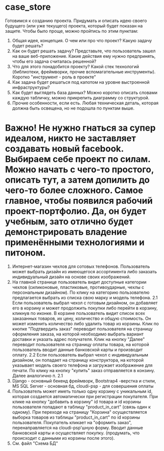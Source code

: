 # case_store
Готовимся к созданию проекта.
Придумать и описать идею своего будущего (или уже текущего) проекта, который будет показан на защите.
Чтобы было проще, можно пройтись по этим пунктам:
1. Общая идея, концепция. О чем или про что проект? Какую задачу будет решать?
2. Как он будет решать задачу? Представьте, что пользователь зашел на ваше веб-приложение. Какие действия ему нужно предпринять, чтобы его задача считалась решенной?
3. Что для этого понадобится проекту? Какой стек технологий (библиотеки, фреймворки, прочие вспомагательные инструменты). Коротко "инструмент - роль в проекте"
4. Как задача будет решаться под капотом на уровне выстроенной инфраструктуры?
5. Как будет выглядеть база данных? Можно коротко описать словами каждую табличку, можно прикрепить диаграмму со структурой.
6. Прочие особенности, если есть. Любая техническая деталь, которая должна быть освещена, но не подошла по пунктам выше.

Важно! Не нужно гнаться за супер идеалом, никто не заставляет создавать новый facebook. Выбираем себе проект по силам. Можно начать с чего-то простого, описать тут, а затем допилить до чего-то более сложного. 
Самое главное, чтобы появился рабочий проект-портфолио. Да, он будет учебным, зато отлично будет демонстрировать владение применёнными технологиями и питоном.
===================================================================================================================================================================

1. Интернет-магазин чехлов для сотовых телефонов. Пользователь может выбрать дизайн из имеющегося ассортимента либо заказать индивидуальный дизайн на основе 
своих изображений.
2. На главной странице пользователь видит доступные категории чехлов (силиконовые, пластиковые, противоударные, чехлы с персональным дизайном). По клику на 
категорию пользователю предлагается выбрать из списка свою марку и модель телефона. 
     2.1 Если пользователь выбрал чехол с готовым дизайном, он добавляет его в корзину и может продолжить покупки либо перейти в корзину, кликнув по иконке. В корзине 
пользователь видит список всех заказанных товаров, их цену, количество и общую стоимость. Он может изменить количество либо удалить товар из корзины. Клик по 
кнопке "Подтвердить заказ" переводит пользователя на страницу оформления заказа, на которой необходимо выбрать вариант доставки и указать адрес получателя. 
Клик на кнопку "Далее" переводит пользователя на страницу оплаты товара, на которой пользователь вводит данные банковской карты и производит оплату.
     2.2 Если пользователь выбрал чехол с индивидуальным дизайном, он попадает на страницу конструктора, на которой указывает модель своего телефона и загружает 
изображение для печати. По клику на кнопку "купить" заказ отправляется в конзину. Далее аналогично п. 2.1 
3. Django - основный бекенд фреймворк, Bootstrap4 -верстка и стили,  MS SQL Server - основная бд,  cloudi-psp - для совершения оплаты
4. Пользователь может иметь только одну корзину с уникальным id, которая создается автоматически при регистрации покупателя. При клике на кнопку "добавить в корзину" 
 id товара и id корзины пользователя попадают в таблицу "product_in_cart" (связь один к одному). При переходе на страницу "Корзина" осуществляется выборка товаров 
из таблицы "product_in_cart" по id корзины пользователя. Покупатель кликает на "оформить заказ", перенаправляется на  cloudi-psp'шную форму. 
Вводит данные банковской карты и осуществляет покупку. (продумать,  что происходит с данными из корзины после этого).
5.  См. файл "Схема БД"
